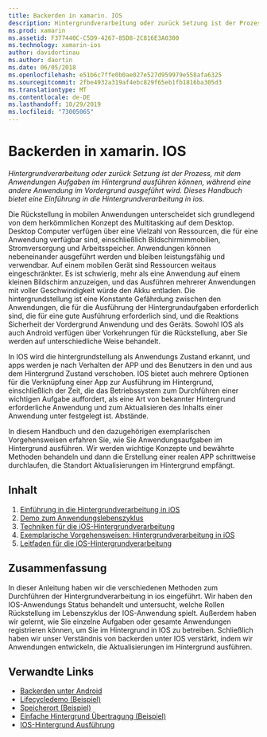 ```yaml
---
title: Backerden in xamarin. IOS
description: Hintergrundverarbeitung oder zurück Setzung ist der Prozess, mit dem Anwendungen Aufgaben im Hintergrund ausführen können, während eine andere Anwendung im Vordergrund ausgeführt wird. Dieses Handbuch bietet eine Einführung in die Hintergrundverarbeitung in ios.
ms.prod: xamarin
ms.assetid: F377440C-C5D9-4267-85D8-2C816E3A0300
ms.technology: xamarin-ios
author: davidortinau
ms.author: daortin
ms.date: 06/05/2018
ms.openlocfilehash: e51b6c7ffe0b0ae027e527d959979e558afa6325
ms.sourcegitcommit: 2fbe4932a319af4ebc829f65eb1fb1816ba305d3
ms.translationtype: MT
ms.contentlocale: de-DE
ms.lasthandoff: 10/29/2019
ms.locfileid: "73005065"
---
```

# <a name="backgrounding-in-xamarinios"></a>Backerden in xamarin. IOS

_Hintergrundverarbeitung oder zurück Setzung ist der Prozess, mit dem Anwendungen Aufgaben im Hintergrund ausführen können, während eine andere Anwendung im Vordergrund ausgeführt wird. Dieses Handbuch bietet eine Einführung in die Hintergrundverarbeitung in ios._

Die Rückstellung in mobilen Anwendungen unterscheidet sich grundlegend von dem herkömmlichen Konzept des Multitasking auf dem Desktop. Desktop Computer verfügen über eine Vielzahl von Ressourcen, die für eine Anwendung verfügbar sind, einschließlich Bildschirmimmobilien, Stromversorgung und Arbeitsspeicher. Anwendungen können nebeneinander ausgeführt werden und bleiben leistungsfähig und verwendbar. Auf einem mobilen Gerät sind Ressourcen weitaus eingeschränkter. Es ist schwierig, mehr als eine Anwendung auf einem kleinen Bildschirm anzuzeigen, und das Ausführen mehrerer Anwendungen mit voller Geschwindigkeit würde den Akku entladen. Die hintergrundstellung ist eine Konstante Gefährdung zwischen den Anwendungen, die für die Ausführung der Hintergrundaufgaben erforderlich sind, die für eine gute Ausführung erforderlich sind, und die Reaktions Sicherheit der Vordergrund Anwendung und des Geräts. Sowohl IOS als auch Android verfügen über Vorkehrungen für die Rückstellung, aber Sie werden auf unterschiedliche Weise behandelt.

In IOS wird die hintergrundstellung als Anwendungs Zustand erkannt, und apps werden je nach Verhalten der APP und des Benutzers in den und aus dem Hintergrund Zustand verschoben. IOS bietet auch mehrere Optionen für die Verknüpfung einer App zur Ausführung im Hintergrund, einschließlich der Zeit, die das Betriebssystem zum Durchführen einer wichtigen Aufgabe auffordert, als eine Art von bekannter Hintergrund erforderliche Anwendung und zum Aktualisieren des Inhalts einer Anwendung unter festgelegt ist. Abstände.

In diesem Handbuch und den dazugehörigen exemplarischen Vorgehensweisen erfahren Sie, wie Sie Anwendungsaufgaben im Hintergrund ausführen. Wir werden wichtige Konzepte und bewährte Methoden behandeln und dann die Erstellung einer realen APP schrittweise durchlaufen, die Standort Aktualisierungen im Hintergrund empfängt.

## <a name="contents"></a>Inhalt

1. [Einführung in die Hintergrundverarbeitung in iOS](~/ios/app-fundamentals/backgrounding/introduction-to-backgrounding-in-ios.md)
1. [Demo zum Anwendungslebenszyklus](~/ios/app-fundamentals/backgrounding/application-lifecycle-demo.md)
1. [Techniken für die iOS-Hintergrundverarbeitung](~/ios/app-fundamentals/backgrounding/ios-backgrounding-techniques/index.md)
1. [Exemplarische Vorgehensweisen: Hintergrundverarbeitung in iOS](~/ios/app-fundamentals/backgrounding/ios-backgrounding-walkthroughs/index.md)
1. [Leitfaden für die iOS-Hintergrundverarbeitung](~/ios/app-fundamentals/backgrounding/ios-backgrounding-guidance.md)

## <a name="summary"></a>Zusammenfassung

In dieser Anleitung haben wir die verschiedenen Methoden zum Durchführen der Hintergrundverarbeitung in ios eingeführt. Wir haben den IOS-Anwendungs Status behandelt und untersucht, welche Rollen Rückstellung im Lebenszyklus der IOS-Anwendung spielt. Außerdem haben wir gelernt, wie Sie einzelne Aufgaben oder gesamte Anwendungen registrieren können, um Sie im Hintergrund in IOS zu betreiben. Schließlich haben wir unser Verständnis von backerden unter IOS verstärkt, indem wir Anwendungen entwickeln, die Aktualisierungen im Hintergrund ausführen.

## <a name="related-links"></a>Verwandte Links

- [Backerden unter Android](~/android/app-fundamentals/services/index.md)
- [Lifecycledemo (Beispiel)](https://docs.microsoft.com/samples/xamarin/ios-samples/lifecycledemo)
- [Speicherort (Beispiel)](https://docs.microsoft.com/samples/xamarin/ios-samples/location)
- [Einfache Hintergrund Übertragung (Beispiel)](https://docs.microsoft.com/samples/xamarin/ios-samples/simplebackgroundtransfer)
- [IOS-Hintergrund Ausführung](https://developer.apple.com/library/ios/documentation/iPhone/Conceptual/iPhoneOSProgrammingGuide/BackgroundExecution/BackgroundExecution.html)
